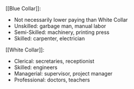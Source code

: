 
[[Blue Collar]]: 
- Not necessarily lower paying than White Collar
- Unskilled: garbage man, manual labor
- Semi-Skilled: machinery, printing press
- Skilled: carpenter, electrician

[[White Collar]]:
- Clerical: secretaries, receptionist
- Skilled: engineers
- Managerial: supervisor, project manager
- Professional: doctors, teachers
